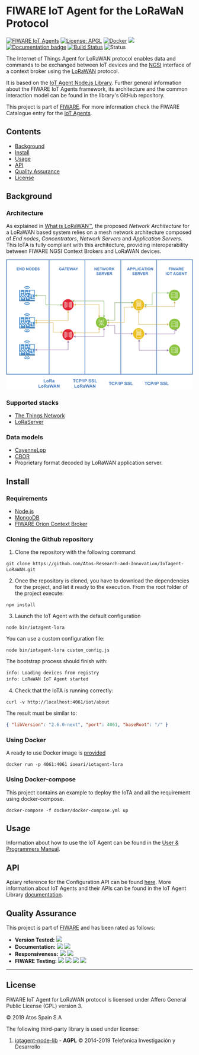 # FIWARE IoT Agent for the LoRaWaN Protocol

[![FIWARE IoT Agents](https://nexus.lab.fiware.org/static/badges/chapters/iot-agents.svg)](https://www.fiware.org/developers/catalogue/)
[![License: APGL](https://img.shields.io/github/license/Atos-Research-and-Innovation/IoTagent-LoRaWAN.svg)](https://opensource.org/licenses/AGPL-3.0)
[![Docker](https://img.shields.io/docker/pulls/fiware/iotagent-lorawan.svg)](https://hub.docker.com/r/fiware/iotagent-lorawan/)
[![](https://img.shields.io/badge/tag-fiware+iot-orange.svg?logo=stackoverflow)](https://stackoverflow.com/questions/tagged/fiware+iot)
<br>
[![Documentation badge](https://img.shields.io/readthedocs/fiware-lorawan.svg)](http://fiware-lorawan.readthedocs.io/en/latest/?badge=latest)
[![Build Status](https://img.shields.io/travis/Atos-Research-and-Innovation/IoTagent-LoRaWAN.svg?branch=master)](https://travis-ci.org/Atos-Research-and-Innovation/IoTagent-LoRaWAN/branches)
![Status](https://nexus.lab.fiware.org/static/badges/statuses/iot-lorawan.svg)

The Internet of Things Agent for LoRaWAN protocol enables data and commands to
be exchanged between IoT devices and the
[NGSI](https://swagger.lab.fiware.org/?url=https://raw.githubusercontent.com/Fiware/specifications/master/OpenAPI/ngsiv2/ngsiv2-openapi.json)
interface of a context broker using the
[LoRaWAN](https://lora-alliance.org/about-lorawan) protocol.

It is based on the
[IoT Agent Node.js Library](https://github.com/telefonicaid/iotagent-node-lib).
Further general information about the FIWARE IoT Agents framework, its
architecture and the common interaction model can be found in the library's
GitHub repository.

This project is part of [FIWARE](https://www.fiware.org/). For more information
check the FIWARE Catalogue entry for the
[IoT Agents](https://github.com/Fiware/catalogue/tree/master/iot-agents).

## Contents

-   [Background](#background)
-   [Install](#install)
-   [Usage](#usage)
-   [API](#api)
-   [Quality Assurance](#quality-assurance)
-   [License](#license)

## Background

### Architecture

As explained in
[What is LoRaWAN™](https://lora-alliance.org/sites/default/files/2018-04/what-is-lorawan.pdf),
the proposed _Network Architecture_ for a LoRaWAN based system relies on a mesh
network architecture composed of _End nodes_, _Concentrators_, _Network Servers_
and _Application Servers_. This IoTA is fully compliant with this architecture,
providing interoperability between FIWARE NGSI Context Brokers and LoRaWAN
devices.

![General](https://raw.githubusercontent.com/Atos-Research-and-Innovation/IoTagent-LoRaWAN/master/docs/img/iotagent_lorawan_arch.png)

### Supported stacks

-   [The Things Network](https://www.thethingsnetwork.org/)
-   [LoRaServer](https://www.loraserver.io/)

### Data models

-   [CayenneLpp](https://www.thethingsnetwork.org/docs/devices/arduino/api/cayennelpp.html)
-   [CBOR](https://tools.ietf.org/html/rfc7049)
-   Proprietary format decoded by LoRaWAN application server.

## Install

### Requirements

-   [Node.js](https://nodejs.org/en/)
-   [MongoDB](https://docs.mongodb.com/manual/installation/)
-   [FIWARE Orion Context Broker](https://github.com/telefonicaid/fiware-orion)

### Cloning the Github repository

1. Clone the repository with the following command:

```console
git clone https://github.com/Atos-Research-and-Innovation/IoTagent-LoRaWAN.git
```

2. Once the repository is cloned, you have to download the dependencies for the
   project, and let it ready to the execution. From the root folder of the
   project execute:

```console
npm install
```

3. Launch the IoT Agent with the default configuration

```console
node bin/iotagent-lora
```

You can use a custom configuration file:

```console
node bin/iotagent-lora custom_config.js
```

The bootstrap process should finish with:

```bash
info: Loading devices from registry
info: LoRaWAN IoT Agent started
```

4. Check that the IoTA is running correctly:

```console
curl -v http://localhost:4061/iot/about
```

The result must be similar to:

```json
{ "libVersion": "2.6.0-next", "port": 4061, "baseRoot": "/" }
```

### Using Docker

A ready to use Docker image is
[provided](https://hub.docker.com/r/ioeari/iotagent-lora/)

```console
docker run -p 4061:4061 ioeari/iotagent-lora
```

### Using Docker-compose

This project contains an example to deploy the IoTA and all the requirement
using docker-compose.

```console
docker-compose -f docker/docker-compose.yml up
```

## Usage

Information about how to use the IoT Agent can be found in the
[User & Programmers Manual](https://fiware-lorawan.readthedocs.io/en/latest/users_manual/index.html).

## API

Apiary reference for the Configuration API can be found
[here](http://docs.telefonicaiotiotagents.apiary.io/#reference/configuration-api).
More information about IoT Agents and their APIs can be found in the IoT Agent
Library [documentation](https://iotagent-node-lib.rtfd.io/).

## Quality Assurance

This project is part of [FIWARE](https://fiware.org/) and has been rated as
follows:

-   **Version Tested:**
    ![ ](https://img.shields.io/badge/dynamic/json.svg?label=Version&url=https://fiware.github.io/catalogue/json/iotagent_LoRa.json&query=$.version&colorB=blue)
-   **Documentation:**
    ![ ](https://img.shields.io/badge/dynamic/json.svg?label=Completeness&url=https://fiware.github.io/catalogue/json/iotagent_LoRa.json&query=$.docCompleteness&colorB=blue)
    ![ ](https://img.shields.io/badge/dynamic/json.svg?label=Usability&url=https://fiware.github.io/catalogue/json/iotagent_LoRa.json&query=$.docSoundness&colorB=blue)
-   **Responsiveness:**
    ![ ](https://img.shields.io/badge/dynamic/json.svg?label=Time%20to%20Respond&url=https://fiware.github.io/catalogue/json/iotagent_LoRa.json&query=$.timeToCharge&colorB=blue)
    ![ ](https://img.shields.io/badge/dynamic/json.svg?label=Time%20to%20Fix&url=https://fiware.github.io/catalogue/json/iotagent_LoRa.json&query=$.timeToFix&colorB=blue)
-   **FIWARE Testing:**
    ![ ](https://img.shields.io/badge/dynamic/json.svg?label=Tests%20Passed&url=https://fiware.github.io/catalogue/json/iotagent_LoRa.json&query=$.failureRate&colorB=blue)
    ![ ](https://img.shields.io/badge/dynamic/json.svg?label=Scalability&url=https://fiware.github.io/catalogue/json/iotagent_LoRa.json&query=$.scalability&colorB=blue)
    ![ ](https://img.shields.io/badge/dynamic/json.svg?label=Performance&url=https://fiware.github.io/catalogue/json/iotagent_LoRa.json&query=$.performance&colorB=blue)
    ![ ](https://img.shields.io/badge/dynamic/json.svg?label=Stability&url=https://fiware.github.io/catalogue/json/iotagent_LoRa.json&query=$.stability&colorB=blue)

---

## License

FIWARE IoT Agent for LoRaWAN protocol is licensed under Affero General Public
License (GPL) version 3.

© 2019 Atos Spain S.A

The following third-party library is used under license:

1. [iotagent-node-lib](https://github.com/telefonicaid/iotagent-node-lib) -
   **AGPL** © 2014-2019 Telefonica Investigación y Desarrollo
